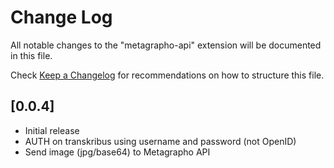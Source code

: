 # Change Log

All notable changes to the "metagrapho-api" extension will be documented in this file.

Check [Keep a Changelog](http://keepachangelog.com/) for recommendations on how to structure this file.

## [0.0.4]

- Initial release
- AUTH on transkribus using username and password (not OpenID)
- Send image (jpg/base64) to Metagrapho API
